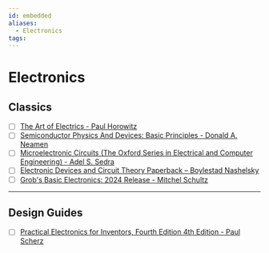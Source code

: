 ```yaml
---
id: embedded
aliases:
  - Electronics
tags:
---
```


# Electronics

## Classics

- [ ] [The Art of Electrics - Paul Horowitz](https://a.co/d/624FosO)
- [ ] [Semiconductor Physics And Devices: Basic Principles - Donald A. Neamen](https://a.co/d/fKiJbYl)
- [ ] [Microelectronic Circuits (The Oxford Series in Electrical and Computer Engineering) - Adel S. Sedra](https://a.co/d/fsV7vxh)
- [ ] [Electronic Devices and Circuit Theory Paperback – Boylestad Nashelsky](https://a.co/d/a8XrVfz)
- [ ] [Grob's Basic Electronics: 2024 Release - Mitchel Schultz](https://a.co/d/4aiBddc)

---
## Design Guides

- [ ] [Practical Electronics for Inventors, Fourth Edition 4th Edition - Paul Scherz](https://a.co/d/1QgWrsu) 
